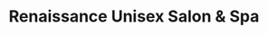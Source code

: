 ---
title: "Renaissance Unisex Salon & Spa"
url: /bengaluru/renaissance-unisex-salon-und-spa/
shop: Kosmetik
---
